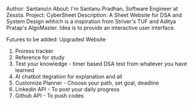 Author: Santanu\n
About: I'm Santanu Pradhan, Software Engineer at Zessta. 
Project: CyberSheet
Description: A Sheet Website for DSA and System Design whhich is a inspiration from Striver's TUF and Aditya Pratap's AlgoMaster. Idea is to provide an interactive user interface.

Futures to be added: Upgraded Website 
1. Proress tracker
2. Reference for study
3. Test your knowledge - timer based DSA test from whatever you have learned
4. AI chatbot itegration for explanation and all
5. Customize Planner - Choose your path, set goal, deadline
6. Linkedin API - To post your daily progress
7. Github API - To push codes 

